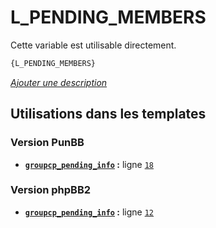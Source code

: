 # L_PENDING_MEMBERS


Cette variable est utilisable directement.

```html
{L_PENDING_MEMBERS}
```

[*Ajouter une description*](https://fa-tvars.appspot.com/var/L_PENDING_MEMBERS)

## Utilisations dans les templates

### Version PunBB
* __[`groupcp_pending_info`](../tpl/var/punbb/groupcp_pending_info.md#readme) :__ ligne [`18`](../tpl/src/punbb/groupcp_pending_info.tpl#L18)

### Version phpBB2
* __[`groupcp_pending_info`](../tpl/var/subsilver/groupcp_pending_info.md#readme) :__ ligne [`12`](../tpl/src/subsilver/groupcp_pending_info.tpl#L12)